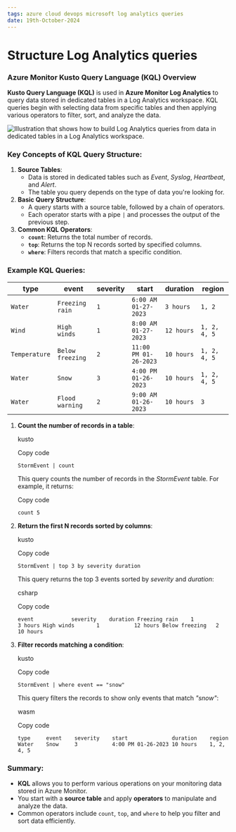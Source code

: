 ```yaml
---
tags: azure cloud devops microsoft log analytics queries
date: 19th-October-2024
---
```


# Structure Log Analytics queries

### Azure Monitor Kusto Query Language (KQL) Overview

**Kusto Query Language (KQL)** is used in **Azure Monitor Log Analytics** to query data stored in dedicated tables in a Log Analytics workspace. KQL queries begin with selecting data from specific tables and then applying various operators to filter, sort, and analyze the data.

![Illustration that shows how to build Log Analytics queries from data in dedicated tables in a Log Analytics workspace.](https://learn.microsoft.com/en-us/training/wwl-azure/configure-log-analytics/media/query-tables-f3872e3a.png)

### Key Concepts of KQL Query Structure:

1. **Source Tables**:
    - Data is stored in dedicated tables such as _Event_, _Syslog_, _Heartbeat_, and _Alert_.
    - The table you query depends on the type of data you're looking for.
2. **Basic Query Structure**:
    - A query starts with a source table, followed by a chain of operators.
    - Each operator starts with a pipe `|` and processes the output of the previous step.
3. **Common KQL Operators**:
    - **`count`**: Returns the total number of records.
    - **`top`**: Returns the top N records sorted by specified columns.
    - **`where`**: Filters records that match a specific condition.

### Example KQL Queries:

|type|event|severity|start|duration|region|
|---|---|---|---|---|---|
|`Water`|`Freezing rain`|`1`|`6:00 AM 01-27-2023`|`3 hours`|`1, 2`|
|`Wind`|`High winds`|`1`|`8:00 AM 01-27-2023`|`12 hours`|`1, 2, 4, 5`|
|`Temperature`|`Below freezing`|`2`|`11:00 PM 01-26-2023`|`10 hours`|`1, 2, 4, 5`|
|`Water`|`Snow`|`3`|`4:00 PM 01-26-2023`|`10 hours`|`1, 2, 4, 5`|
|`Water`|`Flood warning`|`2`|`9:00 AM 01-26-2023`|`10 hours`|`3`|

1. **Count the number of records in a table**:
    
    kusto
    
    Copy code
    
    `StormEvent | count`
    
    This query counts the number of records in the _StormEvent_ table. For example, it returns:
    
    Copy code
    
    `count 5`
    
2. **Return the first N records sorted by columns**:
    
    kusto
    
    Copy code
    
    `StormEvent | top 3 by severity duration`
    
    This query returns the top 3 events sorted by _severity_ and _duration_:
    
    csharp
    
    Copy code
    
    `event            severity    duration Freezing rain    1           3 hours High winds       1           12 hours Below freezing   2           10 hours`
    
3. **Filter records matching a condition**:
    
    kusto
    
    Copy code
    
    `StormEvent | where event == "snow"`
    
    This query filters the records to show only events that match _"snow"_:
    
    wasm
    
    Copy code
    
    `type     event    severity    start              duration    region Water    Snow     3           4:00 PM 01-26-2023 10 hours    1, 2, 4, 5`
    

### Summary:

- **KQL** allows you to perform various operations on your monitoring data stored in Azure Monitor.
- You start with a **source table** and apply **operators** to manipulate and analyze the data.
- Common operators include `count`, `top`, and `where` to help you filter and sort data efficiently.